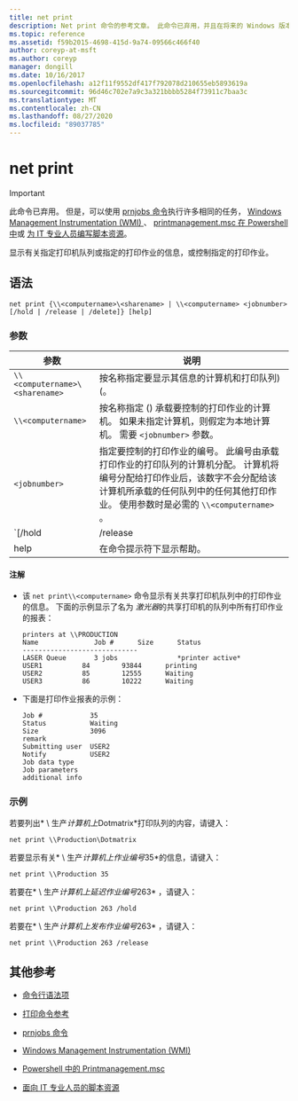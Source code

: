 ```yaml
---
title: net print
description: Net print 命令的参考文章。 此命令已弃用，并且在将来的 Windows 版本中不保证其受支持。
ms.topic: reference
ms.assetid: f59b2015-4698-415d-9a74-09566c466f40
author: coreyp-at-msft
ms.author: coreyp
manager: dongill
ms.date: 10/16/2017
ms.openlocfilehash: a12f11f9552df417f792078d210655eb5893619a
ms.sourcegitcommit: 96d46c702e7a9c3a321bbbb5284f73911c7baa3c
ms.translationtype: MT
ms.contentlocale: zh-CN
ms.lasthandoff: 08/27/2020
ms.locfileid: "89037785"
---
```

# <a name="net-print"></a>net print

> [!IMPORTANT]
> 此命令已弃用。 但是，可以使用 [prnjobs 命令](prnjobs.md)执行许多相同的任务， [Windows Management Instrumentation (WMI) ](/windows/win32/wmisdk/wmi-start-page)、 [printmanagement.msc 在 Powershell 中](/powershell/module/printmanagement)或 [为 IT 专业人员编写脚本资源](https://gallery.technet.microsoft.com/ScriptCenter/site/search?f%5B0%5D.Type=RootCategory&f%5B0%5D.Value=printing&f%5B0%5D.Text=Printing)。

显示有关指定打印机队列或指定的打印作业的信息，或控制指定的打印作业。

## <a name="syntax"></a>语法

```
net print {\\<computername>\<sharename> | \\<computername> <jobnumber> [/hold | /release | /delete]} [help]
```

### <a name="parameters"></a>参数

| 参数 | 说明 |
| ---------- | ----------- |
| `\\<computername>\<sharename>` | 按名称指定要显示其信息的计算机和打印队列)  (。 |
| `\\<computername>` | 按名称指定 () 承载要控制的打印作业的计算机。 如果未指定计算机，则假定为本地计算机。 需要 `<jobnumber>` 参数。 |
| `<jobnumber>` | 指定要控制的打印作业的编号。 此编号由承载打印作业的打印队列的计算机分配。 计算机将编号分配给打印作业后，该数字不会分配给该计算机所承载的任何队列中的任何其他打印作业。 使用参数时是必需的 `\\<computername>` 。 |
| `[/hold | /release | /delete]` | 指定要对打印作业执行的操作。 如果指定了作业编号，但未指定任何操作，则会显示有关打印作业的信息。<ul><li>**/hold** -延迟作业，允许其他打印作业绕过它。</li><li>**/release** -释放已延迟的打印作业。</li><li>**/delete** -从打印队列中删除打印作业。</li></ul> |
| help | 在命令提示符下显示帮助。 |

#### <a name="remarks"></a>注解

- 该 `net print\\<computername>` 命令显示有关共享打印机队列中的打印作业的信息。 下面的示例显示了名为 *激光器*的共享打印机的队列中所有打印作业的报表：

    ```
    printers at \\PRODUCTION
    Name              Job #      Size      Status
    -----------------------------
    LASER Queue       3 jobs               *printer active*
    USER1          84        93844      printing
    USER2          85        12555      Waiting
    USER3          86        10222      Waiting
    ```

- 下面是打印作业报表的示例：

    ```
    Job #            35
    Status           Waiting
    Size             3096
    remark
    Submitting user  USER2
    Notify           USER2
    Job data type
    Job parameters
    additional info
    ```

### <a name="examples"></a>示例

若要列出* \\ 生产*计算机上*Dotmatrix*打印队列的内容，请键入：

```
net print \\Production\Dotmatrix
```

若要显示有关* \\ 生产*计算机上作业编号*35*的信息，请键入：

```
net print \\Production 35
```

若要在* \\ 生产*计算机上延迟作业编号*263* ，请键入：

```
net print \\Production 263 /hold
```

若要在* \\ 生产*计算机上发布作业编号*263* ，请键入：

```
net print \\Production 263 /release
```

## <a name="additional-references"></a>其他参考

- [命令行语法项](command-line-syntax-key.md)

- [打印命令参考](print-command-reference.md)

- [prnjobs 命令](prnjobs.md)

- [Windows Management Instrumentation (WMI)](/windows/win32/wmisdk/wmi-start-page)

- [Powershell 中的 Printmanagement.msc](/powershell/module/printmanagement)

- [面向 IT 专业人员的脚本资源](https://gallery.technet.microsoft.com/ScriptCenter/site/search?f%5B0%5D.Type=RootCategory&f%5B0%5D.Value=printing&f%5B0%5D.Text=Printing)
